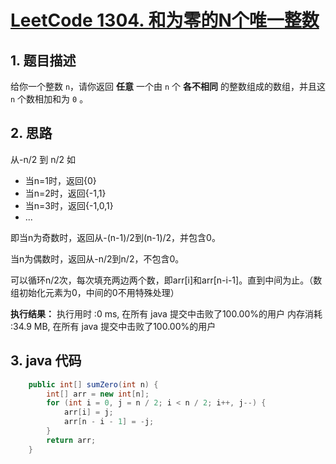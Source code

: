 # [LeetCode 1304. 和为零的N个唯一整数](https://leetcode-cn.com/problems/find-n-unique-integers-sum-up-to-zero/)

## 1. 题目描述

给你一个整数 `n`，请你返回 **任意** 一个由 `n` 个 **各不相同** 的整数组成的数组，并且这 `n` 个数相加和为 `0` 。

## 2. 思路

从-n/2 到 n/2
如

- 当n=1时，返回{0}
- 当n=2时，返回{-1,1}
- 当n=3时，返回{-1,0,1}
- ...

即当n为奇数时，返回从-(n-1)/2到(n-1)/2，并包含0。

当n为偶数时，返回从-n/2到n/2，不包含0。

可以循环n/2次，每次填充两边两个数，即arr[i]和arr[n-i-1]。直到中间为止。（数组初始化元素为0，中间的0不用特殊处理）

**执行结果：**
执行用时 :0 ms, 在所有 java 提交中击败了100.00%的用户
内存消耗 :34.9 MB, 在所有 java 提交中击败了100.00%的用户

## 3. java 代码

```java
    public int[] sumZero(int n) {
        int[] arr = new int[n];
        for (int i = 0, j = n / 2; i < n / 2; i++, j--) {
            arr[i] = j;
            arr[n - i - 1] = -j;
        }
        return arr;
    }
```



